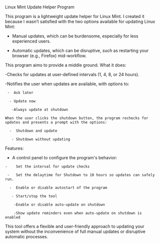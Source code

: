 Linux Mint Update Helper Program

This program is a lightweight update helper for Linux Mint. I created it because I wasn’t satisfied with the two options available for updating Linux Mint:

-   Manual updates, which can be burdensome, especially for less experienced users.

-   Automatic updates, which can be disruptive, such as restarting your browser (e.g., Firefox) mid-workflow.

This program aims to provide a middle ground.
What it does:

   -Checks for updates at user-defined intervals (1, 4, 8, or 24 hours).

   -Notifies the user when updates are available, with options to:

     -  Ask later

      - Update now

       -Always update at shutdown

    When the user clicks the shutdown button, the program rechecks for updates and presents a prompt with the options:

      -  Shutdown and update

       - Shutdown without updating

Features:

   - A control panel to configure the program's behavior:

    -    Set the interval for update checks

     -   Set the delaytime for Shutdown to 10 hours so updates can safely run.

      -  Enable or disable autostart of the program

       - Start/stop the tool

        -Enable or disable auto-update on shutdown

        -Show update reminders even when auto-update on shutdown is enabled

This tool offers a flexible and user-friendly approach to updating your system without the inconvenience of full manual updates or disruptive automatic processes.
